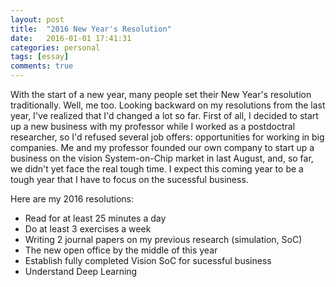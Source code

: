 ```yaml
---
layout: post
title:  "2016 New Year's Resolution"
date:   2016-01-01 17:41:31
categories: personal
tags: [essay]
comments: true
---
```


With the start of a new year, many people set their New Year's resolution
traditionally. Well, me too. Looking backward on my resolutions from
the last year, I've realized that I'd changed a lot so far. First of all,
I decided to start up a new business with my professor while I worked as a
postdoctral researcher, so I'd refused several job offers: opportunities for
working in big companies. Me and my professor founded our own company to start
up a business on the vision System-on-Chip market in last August, and, so far,
we didn't yet face the real tough time. I expect this coming year to be a tough
year that I have to focus on the sucessful business.


Here are my 2016 resolutions:

* Read for at least 25 minutes a day
* Do at least 3 exercises a week
* Writing 2 journal papers on my previous research (simulation, SoC)
* The new open office by the middle of this year
* Establish fully completed Vision SoC for sucessful business
* Understand Deep Learning

